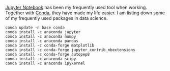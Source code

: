 [Jupyter Notebook]([https://jupyter.org/) has been my frequently used tool when working. Together with [Conda](https://anaconda.org/), they have made my life easier. I am listing down some of my frequently used packages in data science.

```
conda update -n base conda
conda install -c anaconda jupyter 
conda install -c anaconda numpy 
conda install -c anaconda pandas 
conda install -c conda-forge matplotlib
conda install -c conda-forge jupyter_contrib_nbextensions
conda install -c conda-forge autopep8
conda install -c anaconda scipy 
conda install -c anaconda ipykernel 
```